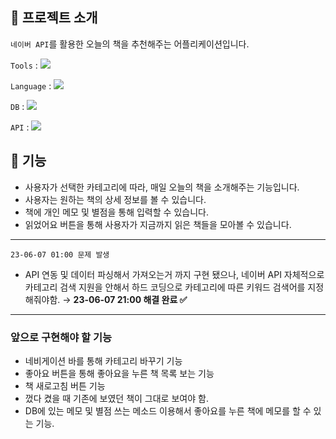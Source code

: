 ## 📌 프로젝트 소개

`네이버 API`를 활용한 오늘의 책을 추천해주는 어플리케이션입니다. 

`Tools` :  <a href="#" target="_blank"><img src="https://img.shields.io/badge/Android Studio-3DDC84.svg?style=flat&logo=Android-Studio&logoColor=FFFFFF"/></a>&nbsp;

`Language` :  <a href="#" target="_blank"><img src="https://img.shields.io/badge/Java-f89820.svg?style=flat&logo=javalogoColor=FFFFFF"/></a>&nbsp;

`DB` :  <a href="#" target="_blank"><img src="https://img.shields.io/badge/SQLite-003B57.svg?style=flat&logo=SQLite&logoColor=FFFFFF"/></a>&nbsp;

`API` : <a href="#" target="_blank"><img src="https://img.shields.io/badge/Naver API-03C75A.svg?style=flat&logo=Naver&logoColor=FFFFFF"/></a>&nbsp;

## 🧱 기능
+ 사용자가 선택한 카테고리에 따라, 매일 오늘의 책을 소개해주는 기능입니다.
+ 사용자는 원하는 책의 상세 정보를 볼 수 있습니다.
+ 책에 개인 메모 및 별점을 통해 입력할 수 있습니다.
+ 읽었어요 버튼을 통해 사용자가 지금까지 읽은 책들을 모아볼 수 있습니다.

___

`23-06-07 01:00 문제 발생`

+ API 연동 및 데이터 파싱해서 가져오는거 까지 구현 됐으나, 네이버 API 자체적으로 카테고리 검색 지원을 안해서 하드 코딩으로 카테고리에 따른 키워드 검색어를 지정해줘야함. 
→ **23-06-07 21:00 해결 완료 ✅**

___

### 앞으로 구현해야 할 기능

+ 네비게이션 바를 통해 카테고리 바꾸기 기능
+ 좋아요 버튼을 통해 좋아요을 누른 책 목록 보는 기능
+ 책 새로고침 버튼 기능
+ 껐다 켰을 때 기존에 보였던 책이 그대로 보여야 함.
+ DB에 있는 메모 및 별점 쓰는 메소드 이용해서 좋아요를 누른 책에 메모를 할 수 있는 기능.
